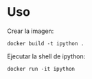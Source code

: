 # Uso

Crear la imagen:
```
docker build -t ipython .
```

Ejecutar la shell de ipython:
```
docker run -it ipython
```
